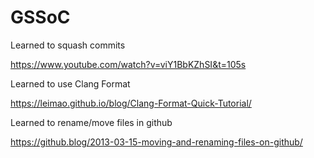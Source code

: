# GSSoC

Learned to squash commits

https://www.youtube.com/watch?v=viY1BbKZhSI&t=105s

Learned to use Clang Format 

https://leimao.github.io/blog/Clang-Format-Quick-Tutorial/

Learned to rename/move files in github

https://github.blog/2013-03-15-moving-and-renaming-files-on-github/

